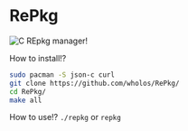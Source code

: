 # RePkg
![C](https://img.shields.io/badge/c-%2300599C.svg?style=for-the-badge&logo=c&logoColor=white)
REpkg manager!

How to install!?
``` bash
sudo pacman -S json-c curl
git clone https://github.com/wholos/RePkg/
cd RePkg/
make all
```

How to use!?
```./repkg``` or ```repkg```
